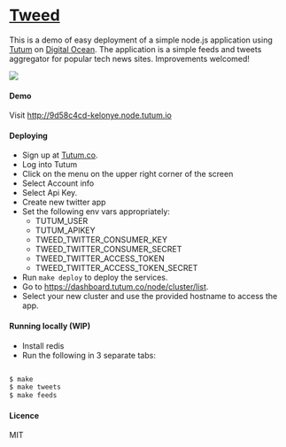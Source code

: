 [Tweed](http://9d58c4cd-kelonye.node.tutum.io)
===

This is a demo of easy deployment of a simple node.js application using [Tutum](http://tutum.co) on [Digital Ocean](http://digitalocean.com). The application is a simple feeds and tweets aggregator for popular tech news sites. Improvements welcomed!

![](https://dl.dropbox.com/u/30162278/tweed.png)

#### Demo

Visit http://9d58c4cd-kelonye.node.tutum.io

#### Deploying

- Sign up at [Tutum.co](http://tutum.co).
- Log into Tutum
- Click on the menu on the upper right corner of the screen
- Select Account info
- Select Api Key.
- Create new twitter app
- Set the following env vars appropriately:
  - TUTUM_USER
  - TUTUM_APIKEY
  - TWEED_TWITTER_CONSUMER_KEY
  - TWEED_TWITTER_CONSUMER_SECRET
  - TWEED_TWITTER_ACCESS_TOKEN
  - TWEED_TWITTER_ACCESS_TOKEN_SECRET
- Run `make deploy` to deploy the services.
- Go to https://dashboard.tutum.co/node/cluster/list.
- Select your new cluster and use the provided hostname to access the app.

#### Running locally (WIP)

- Install redis
- Run the following in 3 separate tabs:

```sh

$ make
$ make tweets
$ make feeds

```

#### Licence

  MIT
